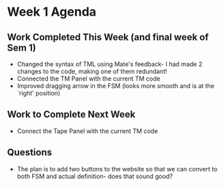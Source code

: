# Week 1 Agenda

## Work Completed This Week (and final week of Sem 1)
* Changed the syntax of TML using Mate's feedback- I had made 2 changes to the code, making one of them redundant!
* Connected the TM Panel with the current TM code
* Improved dragging arrow in the FSM (looks more smooth and is at the `right' position)

## Work to Complete Next Week
* Connect the Tape Panel with the current TM code

## Questions
* The plan is to add two buttons to the website so that we can convert to both FSM and actual definition- does that sound good?
